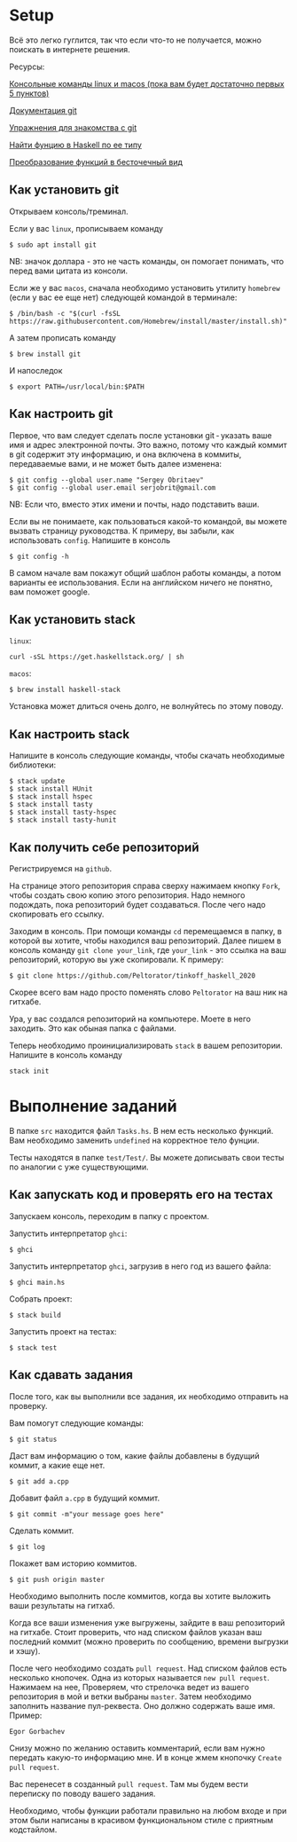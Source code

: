 # Setup

Всё это легко гуглится, так что если что-то не получается, можно поискать в интернете решения.

Ресурсы:

[Консольные команды linux и macos (пока вам будет достаточно первых 5 пунктов)](https://omgubuntu.ru/basic-linux-commands-for-beginners/)

[Документация git](https://git-scm.com/book/ru/v2)

[Упражнения для знакомства с git](https://gitexercises.fracz.com/)

[Найти фунцию в Haskell по ее типу](https://hoogle.haskell.org/)

[Преобразование функций в бесточечный вид](http://pointfree.io/)

## Как установить git

Открываем консоль/треминал.

Если у вас `linux`, прописываем команду

```
$ sudo apt install git
```

NB: значок доллара - это не часть команды, он помогает понимать, что перед вами цитата из консоли.

Если же у вас `macos`, сначала необходимо установить утилиту `homebrew` (если у вас ее еще нет) следующей командой в терминале:

```
$ /bin/bash -c "$(curl -fsSL https://raw.githubusercontent.com/Homebrew/install/master/install.sh)"
```

А затем прописать команду

```
$ brew install git
```

И напоследок

```
$ export PATH=/usr/local/bin:$PATH
```

## Как настроить git

Первое, что вам следует сделать после установки git - указать ваше имя и адрес электронной почты. Это важно, потому что каждый коммит в git содержит эту информацию, и она включена в коммиты, передаваемые вами, и не может быть далее изменена:

```
$ git config --global user.name "Sergey Obritaev"
$ git config --global user.email serjobrit@gmail.com
```

NB: Если что, вместо этих имени и почты, надо подставить ваши.

Если вы не понимаете, как пользоваться какой-то командой, вы можете вызвать страницу руководства.
К примеру, вы забыли, как использовать `config`. Напишите в консоль

```
$ git config -h
```

В самом начале вам покажут общий шаблон работы команды, а потом варианты ее использования.
Если на английском ничего не понятно, вам поможет google.


## Как установить stack

`linux`:

```
curl -sSL https://get.haskellstack.org/ | sh
```

`macos`:

```
$ brew install haskell-stack
```

Установка может длиться очень долго, не волнуйтесь по этому поводу.

## Как настроить stack

Напишите в консоль следующие команды, чтобы скачать необходимые библиотеки:

```
$ stack update
$ stack install HUnit
$ stack install hspec
$ stack install tasty
$ stack install tasty-hspec
$ stack install tasty-hunit
```

## Как получить себе репозиторий

Регистрируемся на `github`.

На странице этого репозитория справа сверху нажимаем кнопку `Fork`, чтобы создать свою копию этого репозитория.
Надо немного подождать, пока репозиторий будет создаваться. После чего надо скопировать его ссылку.

Заходим в консоль. При помощи команды `cd` перемещаемся в папку, в которой вы хотите, чтобы находился ваш репозиторий.
Далее пишем в консоль команду `git clone your_link`, где `your_link` - это ссылка на ваш репозиторий, которую вы уже скопировали.
К примеру:

```
$ git clone https://github.com/Peltorator/tinkoff_haskell_2020
```

Скорее всего вам надо просто поменять слово `Peltorator` на ваш ник на гитхабе.

Ура, у вас создался репозиторий на компьютере. Моете в него заходить. Это как обыная папка с файлами.

Теперь необходимо проинициализировать `stack` в вашем репозитории.
Напишите в консоль команду

```
stack init
```

# Выполнение заданий

В папке `src` находится файл `Tasks.hs`.
В нем есть несколько функций. Вам необходимо заменить `undefined` на корректное тело фунции.

Тесты находятся в папке `test/Test/`. Вы можете дописывать свои тесты по аналогии с уже существующими.

## Как запускать код и проверять его на тестах

Запускаем консоль, переходим в папку с проектом.

Запустить интерпретатор `ghci`:

```
$ ghci
```

Запустить интерпретатор `ghci`, загрузив в него год из вашего файла:

```
$ ghci main.hs
```

Собрать проект:

```
$ stack build
```

Запустить проект на тестах:

```
$ stack test
```


## Как сдавать задания

После того, как вы выполнили все задания, их необходимо отправить на проверку.

Вам помогут следующие команды:

```
$ git status
```

Даст вам информацию о том, какие файлы добавлены в будущий коммит, а какие еще нет.

```
$ git add a.cpp
```

Добавит файл `a.cpp` в будущий коммит.

```
$ git commit -m"your message goes here"
```

Сделать коммит.

```
$ git log
```

Покажет вам историю коммитов.

```
$ git push origin master
```

Необходимо выполнить после коммитов, когда вы хотите выложить ваши результаты на гитхаб.

Когда все ваши изменения уже выгружены, зайдите в ваш репозиторий на гитхабе.
Стоит проверить, что над списком файлов указан ваш последний коммит (можно проверить по сообщению, времени выгрузки и хэшу).

После чего необходимо создать `pull request`.
Над списком файлов есть несколько кнопочек. Одна из которых называется `new pull request`.
Нажимаем на нее, Проверяем, что стрелочка ведет из вашего репозитория в мой и ветки выбраны `master`.
Затем необходимо заполнить название пул-реквеста. Оно должно содержать ваше имя. Пример:

```
Egor Gorbachev
```

Снизу можно по желанию оставить комментарий, если вам нужно передать какую-то информацию мне.
И в конце жмем кнопочку `Create pull request`.

Вас перенесет в созданный `pull request`. Там мы будем вести переписку по поводу вашего задания.

Необходимо, чтобы функции работали правильно на любом входе
и при этом были написаны в красивом функциональном стиле с приятным кодстайлом.
